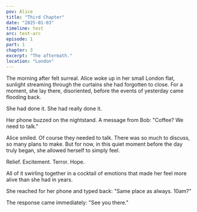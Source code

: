 ```yaml
---
pov: Alice
title: "Third Chapter"
date: "2025-01-03"
timeline: test
arc: test-arc
episode: 1
part: 1
chapter: 3
excerpt: "The aftermath."
location: "London"
---
```


The morning after felt surreal. Alice woke up in her small London flat, sunlight streaming through the curtains she had forgotten to close. For a moment, she lay there, disoriented, before the events of yesterday came flooding back.

She had done it. She had really done it.

Her phone buzzed on the nightstand. A message from Bob: "Coffee? We need to talk."

Alice smiled. Of course they needed to talk. There was so much to discuss, so many plans to make. But for now, in this quiet moment before the day truly began, she allowed herself to simply feel.

Relief. Excitement. Terror. Hope.

All of it swirling together in a cocktail of emotions that made her feel more alive than she had in years.

She reached for her phone and typed back: "Same place as always. 10am?"

The response came immediately: "See you there."
